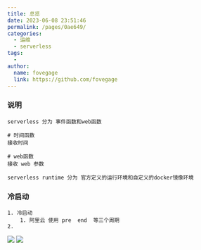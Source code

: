 ```yaml
---
title: 总览
date: 2023-06-08 23:51:46
permalink: /pages/0ae649/
categories:
  - 运维
  - serverless
tags:
  -
author:
  name: fovegage
  link: https://github.com/fovegage
---
```


### 说明

```
serverless 分为 事件函数和web函数

# 时间函数
接收时间

# web函数
接收 web 参数

serverless runtime 分为 官方定义的运行环境和自定义的docker镜像环境
```

### 冷启动

```
1. 冷启动
	1. 阿里云 使用 pre  end  等三个周期
2. 
```

![](https://obsidian-foveagge.oss-cn-beijing.aliyuncs.com/blog/10gtLa.png)
![](https://obsidian-foveagge.oss-cn-beijing.aliyuncs.com/blog/DbVj9m.png)

